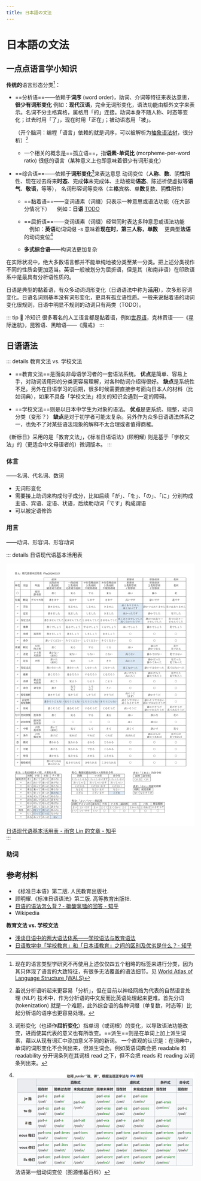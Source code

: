 ```yaml
---
title: 日本語の文法
---
```


# <span class="jp">日本語の文法</span>

<link href="/notes/jp.css" rel="stylesheet">

## 一点点语言学小知识

**传统的**语言形态分类[^morphological-typology]：

- ==分析语==——依赖于**词序** (word order)，助词、介词等特征来表达意思，**很少有词形变化**
  例如：**现代汉语**，完全无词形变化，语法功能由额外文字来表示。名词不分主格宾格，属格用「的」连接。动词本身不随人称、时态等变化；过去时用「了」，现在时用「正在」；被动语态用「被」。

  （开个脑洞：编程「语言」依赖的就是词序，可以被解析为[抽象语法树](https://zh.wikipedia.org/zh-cn/%E6%8A%BD%E8%B1%A1%E8%AA%9E%E6%B3%95%E6%A8%B9)，很分析）[^nlp]

  - 一个相关的概念是==孤立语==，指**语素-单词比** (morpheme-per-word ratio) 很低的语言（某种意义上也即意味着很少有词形变化）

- ==综合语==——依赖于**词形变化**[^compared-to-derivation]来表达意思
  动词变位（**人称**、**数**、阴**性**阳性、现在过去将来**时态**、完成**体**未完成体、主动被动**语态**、陈述祈使虚拟等**语气**、**敬语**，等等），
  名词形容词等变格（主**格**宾格、单**数**复数、阴**性**阳性）

  - ==黏着语==——变词语素（词缀）只表示一种意思或语法功能（在大部分情况下）
    　例如：**日语** [TODO](https://zh.wikipedia.org/zh-cn/%E9%BB%8F%E7%9D%80%E8%AF%AD#%E6%97%A5%E8%AA%9E)
    <!-- <span class="jp">　晴れ<span style="color: #34B75A">ではありません　　　</span></span>（否定式）
    <span class="jp">　晴れ<span style="color: #F4C118">でした　　　　　　　</span></span>（过去式）
    <span class="jp">　晴れ<span style="color: #34B75A">ではありません</span><span style="color: #F4C118">でした</span></span>（过去否定式） -->
    
  - ==屈折语==——变词语素（词缀）经常同时表达多种意思或语法功能
    　例如：**英语**动词词缀 -s 意味着**现在时**，**第三人称**，**单数**
    　更典型**法语**的动词变位[^french]

  - **多式综合语**——构词法更加复杂

在实际状况中，绝大多数语言都并不能单纯地被分类至某一分类。把上述分类视作不同的性质会更加适当。英语一般被划分为屈折语，但是其（和南非语）在印欧语系中是最具有分析语性质的。

日语是典型的黏着语，有众多动词词形变化（日语语法中称为**活用**），次多形容词变化。日语名词则基本没有词形变化，更具有孤立语性质。一般来说黏着语的动词变化很规则，日语中明显不规则的动词只有两类（TODO）。

::: tip 🧊 冷知识
很多著名的人工语言都是黏着语，例如[世界语](https://zh.wikipedia.org/wiki/%E4%B8%96%E7%95%8C%E8%AF%AD)，克林贡语——《星际迷航》，昆雅语、黑暗语——《魔戒》
:::

## 日语语法

::: details 教育文法 vs. 学校文法
- ==教育文法==是面向非母语学习者的一套语法系统。
  **优点**是简单、容易上手，对动词活用形的分类更容易理解，对各种助词介绍得很好。
  **缺点**是系统性不足。另外在日语学习的后期，很多时候需要直接参考面向日本人的材料（比如词典），如果不具备「学校文法」相关的知识会遇到一定的障碍。

- ==学校文法==则是以日本中学生为对象的语法。
  **优点**是更系统、规整，动词分类（变形？）
  **缺点**是对于初学者可能太复杂。另外作为众多日语语法体系之一，也免不了对某些语法现象的解释不太合理或者值得商榷。

《新标日》采用的是「教育文法」，《标准日语语法》(顾明耀) 则是基于「学校文法」的（更适合中文母语者的）微调版本。
:::

### 体言

——名词、代名词、数词

- 无词形变化
- 需要接上助词来构成句子成分，比如后续<span class="jp">「が」</span>、<span class="jp">「を」</span>、<span class="jp">「の」</span>、<span class="jp">「に」</span>分别构成主语、宾语、定语、状语，后续助动词<span class="jp">「です」</span>构成谓语
- 可以被定语修饰

<!-- 可以后续助词构成连体修饰语 -->

### 用言

——动词、形容词、形容动词

::: details 日语现代语基本活用表
<figure style="margin: 1em 0 0">
  <img src="./imgs/huoyong.jpg" alt="" class="" style="user-select: none">
  <figcaption><a href="https://zhuanlan.zhihu.com/p/112110880">日语现代语基本活用表 - 雨宫 Lin 的文章 - 知乎</a></figcaption>
</figure>
:::

### 助词

## 参考材料

- 《标准日本语》第二版. 人民教育出版社.
- 顾明耀.《标准日语语法》第二版. 高等教育出版社.
- [日语的语法怎么背？- 碳酸氢镭的回答 - 知乎](https://www.zhihu.com/question/352141891/answer/1370307293)
- Wikipedia

**教育文法 vs. 学校文法**

- [浅谈日语中的两大语法体系——学校语法与教育语法](https://www.bilibili.com/read/cv3292464/)
- [日语教学中「学校教育」和「日本语教育」之间的区别及优劣是什么？- 知乎](https://www.zhihu.com/question/20448242)

[^morphological-typology]: 现在的语言类型学研究不再使用上述仅仅四五个粗略的标签来进行分类，因为其只体现了语言的大致特征，有很多无法覆盖的语法细节。见 [World Atlas of Language Structure (WALS)](https://en.wikipedia.org/wiki/Morphological_typology#WALS)

[^nlp]: 虽说分析语听起来更容易「分析」，但在目前以神经网络为代表的自然语言处理 (NLP) 技术中，作为分析语的中文反而比英语处理起来更难。首先分词 (tokenization) 就是一个难题，此外综合语的各种词缀（单复数，时态等）比起分析语的语序也更容易处理。

[^compared-to-derivation]: 词形变化（也译作**屈折变化**）指单词（或词根）的变化，以导致语法功能改变，进而使其代表的意义也有所改变。==派生==则是在单词上加上派生词素，藉以从现有词汇中添加意义不同的新词。
  一个直观的认识是：在词典中，单词的词形变化不会列出来，但派生词会。例如英语词典会把 readable 和 readability 分开词条列在其词根 read 之下，但不会把 reads 和 reading 以词条列出来。

[^french]: <img src="./imgs/french-verb-inflection.png" alt="" style="vertical-align: top"><br>法语第一组动词变位（图源维基百科）
